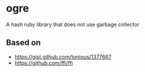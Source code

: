 # ogre
A hash ruby library that does not use garbage collector

## Based on

* https://gist.github.com/tonious/1377667
* https://github.com/ffi/ffi